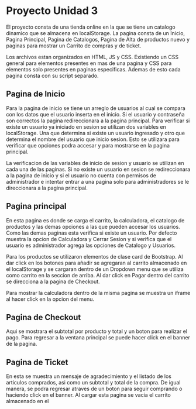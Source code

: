 # Proyecto Unidad 3
El proyecto consta de una tienda online en la que se tiene un catalogo dinamico que se almacena en localStorage. La pagina consta de un Inicio, Pagina Principal, Pagina de Catalogos, Pagina de Alta de productos nuevo y paginas para mostrar un Carrito de compras y de ticket.

Los archivos estan organizados en HTML, JS y CSS. Existiendo un CSS general para elementos presentes en mas de una pagina y CSS para elementos solo presentes en paginas especificas. Ademas de esto cada pagina consta con su script separado.

## Pagina de Inicio
Para la pagina de inicio se tiene un arreglo de usuarios al cual se compara con los datos que el usuario inserta en el inicio. Si el usuario y contraseña son correctos la pagina redireccionara a la pagina principal. Para verificar si existe un usuario ya iniciado en sesion se utilizan dos variables en localStorage. Una que determina si existe un usuario ingresado y otro que determina el nombre del usuario que inicio sesion. Esto se utilizara para verificar que opciones podra accesar y para mostrarse en la pagina principal.

La verificacion de las variables de inicio de sesion y usuario se utilizan en cada una de las paginas. Si no existe un usuario en sesion se redireccionara a la pagina de inicio y si el usuario no cuenta con permisos de administrador e intentar entrar a una pagina solo para administradores se le direccionara a la pagina principal.

## Pagina principal
En esta pagina es donde se carga el carrito, la calculadora, el catalogo de productos y las demas opciones a las que pueden accesar los usuarios. Como las demas paginas esta verifica si existe un usuario. Por defecto muestra la opcion de Calculadora y Cerrar Sesion y  si verifica que el usuario es administrador agrega las opciones de Catalogo y Usuarios. 

Para los productos se utilizaron elementos de clase card de Bootstrap. Al dar click en los botones para añadir se agregaran al carrito almacenado en el localStorage y se cargaran dentro de un Dropdown menu que se utiliza como carrito en la seccion de arriba. Al dar click en Pagar dentro del carrito se direcciona a la pagina de Checkout.

Para mostrar la calculadora dentro de la misma pagina se muestra un iframe al hacer click en la opcion del menu.
## Pagina de Checkout

Aqui se mostrara el subtotal por producto y total y un boton para realizar el pago. Para regresar a la ventana principal se puede hacer click en el banner de la pagina.

## Pagina de Ticket

En esta se muestra un mensaje de agradecimiento y el listado de los articulos comprados, asi como un subtotal y total de la compra. De igual manera, se podra regresar atraves de un boton para seguir comprando o haciendo click en el banner. Al cargar esta pagina se vacia el carrito almacenado en el 
